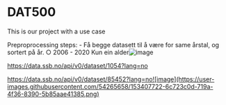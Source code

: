 # DAT500
This is our project with a use case

Preproprocessing steps:
	- Få begge datasett til å være for same årstal, og sortert på år.
		○ 2006 - 2020
Kun ein alder![image](https://user-images.githubusercontent.com/54265658/153407706-96c0b068-500d-4799-8160-ada116e1b8f8.png)


https://data.ssb.no/api/v0/dataset/1054?lang=no

https://data.ssb.no/api/v0/dataset/85452?lang=no![image](https://user-images.githubusercontent.com/54265658/153407722-6c723c0d-719a-4f36-8390-5b85aae41385.png)
